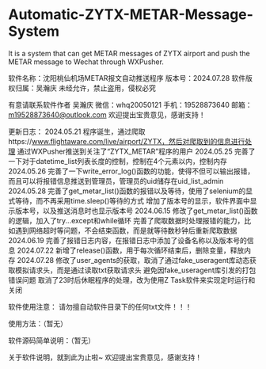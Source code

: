 # Automatic-ZYTX-METAR-Message-System
It is a system that can get METAR messages of ZYTX airport and push the METAR message to Wechat through WXPusher.

软件名称：沈阳桃仙机场METAR报文自动推送程序
版本号：2024.07.28
软件版权归属：吴瀚庆
未经允许，禁止盗用，侵权必究

有意请联系软件作者 吴瀚庆
微信：whq20050121
手机：19528873640
邮箱：m19528873640@outlook.com
欢迎提出宝贵意见，感谢支持！

更新日志：
2024.05.21	程序诞生，通过爬取https://www.flightaware.com/live/airport/ZYTX，然后对爬取到的信息进行处理
			通过WXPusher推送到关注了“ZYTX_METAR”程序的用户
2024.05.25	完善了一下对于datetime_list列表长度的控制，控制在4个元素以内，控制内存
2024.05.26	完善了一下write_error_log()函数的功能，使得不但可以输出报错，而且可以将报错信息推送到管理员，管理员的uid储存在uid_list_admin
2024.05.28	完善了get_metar_list()函数的报错以及等待，使用了selenium的显式等待，而不再采用time.sleep()等待的方式
			增加了版本号的显示，软件界面中显示版本号，以及推送消息时也显示版本号
2024.06.15	修改了get_metar_list()函数的逻辑，加入了try...except和while循环
			完善了爬取数据时处理报错的能力，比如遇到网络超时等问题，不会结束函数，而是就等待数秒钟后重新爬取数据
2024.06.19	完善了报错日志内容，在报错日志中添加了设备名称以及版本号的信息
2024.07.22	新增了release()函数，用于每次循环结束后，删除变量，释放内存
2024.07.28	修改了user_agents的获取，取消了通过fake_useragent库动态获取模拟请求头，而是通过读取txt获取请求头
			避免因fake_useragent库引发的打包错误问题
			取消了23时后休眠程序的处理，改为使用Z Task软件来实现定时运行和关闭

软件使用注意：
请勿擅自动软件目录下的任何txt文件！！！

使用方法：（暂无）


软件源码简单说明：（暂无）


关于软件说明，就到此为止啦~
欢迎提出宝贵意见，感谢支持！


